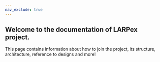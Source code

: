 ```yaml
---
nav_exclude: true
---
```


## Welcome to the documentation of LARPex project.

This page contains information about how to join the project, its structure, architecture, reference to designs and more!